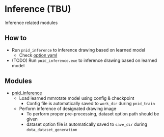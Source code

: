 # Inference (TBU)
Inference related modules

## How to 
- Run `pnid_inference` to inference drawing based on learned model
   * Check [option yaml](../../options_example/pnid_inference_example.yaml)
- (TODO) Run `pnid_inference.exe` to inference drawing based on learned model

## Modules

* [pnid_inference](inference_engine)
  * Load learned mmrotate model using config & checkpoint
    * Config file is automatically saved to `work_dir` during `pnid_train`
  * Perform inference of designated drawing image
    * To perform proper pre-processing, dataset option path should be given
    * dataset option file is automatically saved to `save_dir` during `dota_dataset_generation`